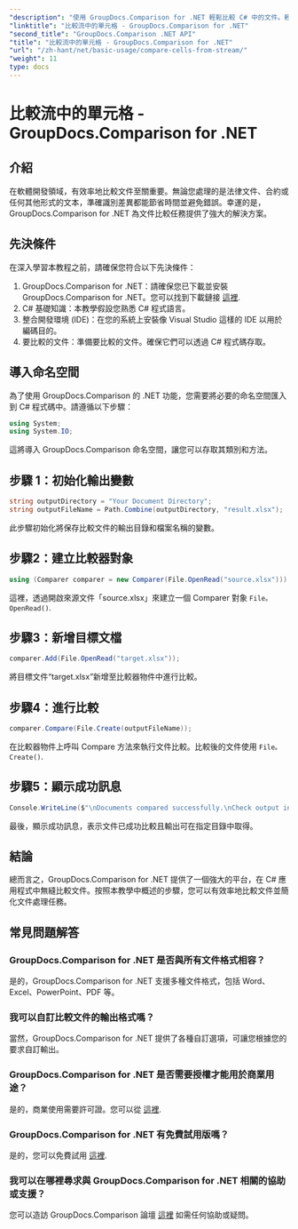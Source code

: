 ```yaml
---
"description": "使用 GroupDocs.Comparison for .NET 輕鬆比較 C# 中的文件。輕鬆簡化您的文件處理任務。"
"linktitle": "比較流中的單元格 - GroupDocs.Comparison for .NET"
"second_title": "GroupDocs.Comparison .NET API"
"title": "比較流中的單元格 - GroupDocs.Comparison for .NET"
"url": "/zh-hant/net/basic-usage/compare-cells-from-stream/"
"weight": 11
type: docs
---
```

# 比較流中的單元格 - GroupDocs.Comparison for .NET

## 介紹
在軟體開發領域，有效率地比較文件至關重要。無論您處理的是法律文件、合約或任何其他形式的文本，準確識別差異都能節省時間並避免錯誤。幸運的是，GroupDocs.Comparison for .NET 為文件比較任務提供了強大的解決方案。
## 先決條件
在深入學習本教程之前，請確保您符合以下先決條件：
1. GroupDocs.Comparison for .NET：請確保您已下載並安裝 GroupDocs.Comparison for .NET。您可以找到下載鏈接 [這裡](https://releases。groupdocs.com/comparison/net/).
2. C# 基礎知識：本教學假設您熟悉 C# 程式語言。
3. 整合開發環境 (IDE)：在您的系統上安裝像 Visual Studio 這樣的 IDE 以用於編碼目的。
4. 要比較的文件：準備要比較的文件。確保它們可以透過 C# 程式碼存取。

## 導入命名空間
為了使用 GroupDocs.Comparison 的 .NET 功能，您需要將必要的命名空間匯入到 C# 程式碼中。請遵循以下步驟：

```csharp
using System;
using System.IO;
```
這將導入 GroupDocs.Comparison 命名空間，讓您可以存取其類別和方法。

## 步驟 1：初始化輸出變數
```csharp
string outputDirectory = "Your Document Directory";
string outputFileName = Path.Combine(outputDirectory, "result.xlsx");
```
此步驟初始化將保存比較文件的輸出目錄和檔案名稱的變數。
## 步驟2：建立比較器對象
```csharp
using (Comparer comparer = new Comparer(File.OpenRead("source.xlsx")))
```
這裡，透過開啟來源文件「source.xlsx」來建立一個 Comparer 對象 `File。OpenRead()`.
## 步驟3：新增目標文檔
```csharp
comparer.Add(File.OpenRead("target.xlsx"));
```
將目標文件“target.xlsx”新增至比較器物件中進行比較。
## 步驟4：進行比較
```csharp
comparer.Compare(File.Create(outputFileName));
```
在比較器物件上呼叫 Compare 方法來執行文件比較。比較後的文件使用 `File。Create()`.
## 步驟5：顯示成功訊息
```csharp
Console.WriteLine($"\nDocuments compared successfully.\nCheck output in {outputDirectory}.");
```
最後，顯示成功訊息，表示文件已成功比較且輸出可在指定目錄中取得。

## 結論
總而言之，GroupDocs.Comparison for .NET 提供了一個強大的平台，在 C# 應用程式中無縫比較文件。按照本教學中概述的步驟，您可以有效率地比較文件並簡化文件處理任務。
## 常見問題解答
### GroupDocs.Comparison for .NET 是否與所有文件格式相容？
是的，GroupDocs.Comparison for .NET 支援多種文件格式，包括 Word、Excel、PowerPoint、PDF 等。
### 我可以自訂比較文件的輸出格式嗎？
當然，GroupDocs.Comparison for .NET 提供了各種自訂選項，可讓您根據您的要求自訂輸出。
### GroupDocs.Comparison for .NET 是否需要授權才能用於商業用途？
是的，商業使用需要許可證。您可以從 [這裡](https://purchase。groupdocs.com/buy).
### GroupDocs.Comparison for .NET 有免費試用版嗎？
是的，您可以免費試用 [這裡](https://releases。groupdocs.com/).
### 我可以在哪裡尋求與 GroupDocs.Comparison for .NET 相關的協助或支援？
您可以造訪 GroupDocs.Comparison 論壇 [這裡](https://forum.groupdocs.com/c/comparison/12) 如需任何協助或疑問。